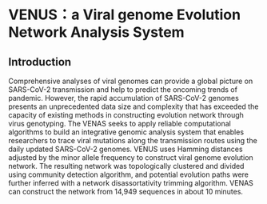 # VENUS：a Viral genome Evolution Network Analysis System
## Introduction
  Comprehensive analyses of viral genomes can provide a global picture on SARS-CoV-2 transmission and help to predict the oncoming trends of pandemic. However, the rapid accumulation of SARS-CoV-2 genomes presents an unprecedented data size and complexity that has exceeded the capacity of existing methods in constructing evolution network through virus genotyping. The VENAS seeks to apply reliable computational algorithms to build an integrative genomic analysis system that enables researchers to trace viral mutations along the transmission routes using the daily updated SARS-CoV-2 genomes.
  VENUS uses Hamming distances adjusted by the minor allele frequency to construct viral genome evolution network. The resulting network was topologically clustered and divided using community detection algorithm, and potential evolution paths were further inferred with a network disassortativity trimming algorithm. VENAS can construct the network from 14,949 sequences in about 10 minutes.
